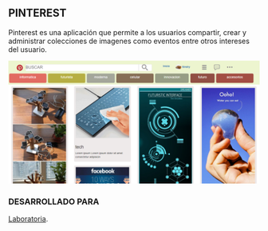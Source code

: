 ## PINTEREST

Pinterest es una aplicación que permite a los usuarios compartir, crear y administrar colecciones de imagenes como eventos entre otros intereses del usuario.


![React desde cero](asset/img/pinteres.PNG)

### DESARROLLADO PARA

[Laboratoria](http://laboratoria.la).

